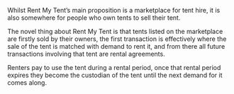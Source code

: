 Whilst Rent My Tent’s main proposition is a marketplace for tent hire, it is also somewhere for people who own tents to sell their tent.

The novel thing about Rent My Tent is that tents listed on the marketplace are firstly sold by their owners, the first transaction is effectively where the sale of the tent is matched with demand to rent it, and from there all future transactions involving that tent are rental agreements.

Renters pay to use the tent during a rental period, once that rental period expires they become the custodian of the tent until the next demand for it comes along.
